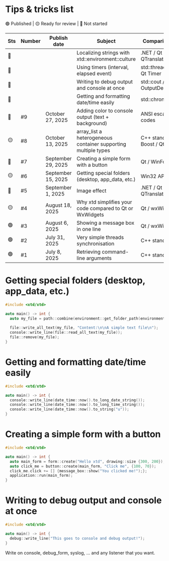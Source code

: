 # Tips & tricks list

🟢 Published | 🟡 Ready for review | 🔴 Not started

| Sts | Number | Publish date       | Subject                                                        | Comparison with               |
| --- | ------ | ------------------ |--------------------------------------------------------------- | ----------------------------- |
| 🔴  |        |                    | Localizing strings with xtd::environment::culture              | .NET / Qt QTranslator         |
| 🔴  |        |                    | Using timers (interval, elapsed event)                         | std::thread + sleep, Qt Timer |
| 🔴  |        |                    | Writing to debug output and console at once                    | std::cout / OutputDebugString |
| 🔴  |        |                    | Getting and formatting date/time easily                        | std::chrono, Qt               |
| 🔴  | #9     | October 27, 2025   | Adding color to console output (text + background)             | ANSI escape codes             |
| 🟡  | #8     | October 13, 2025   | array_list a heterogeneous container supporting multiple types | C++ standard / Boost / Qt     |
| 🔴  | #7     | September 29, 2025 | Creating a simple form with a button                           | Qt / WinForms                 |
| 🟡  | #6     | September 15, 2025 | Getting special folders (desktop, app_data, etc.)              | Win32 API / Qt                |
| 🔴  | #5     | September 1, 2025  | Image effect                                                   | .NET / Qt QTranslator         |
| 🟡  | #4     | August 18, 2025    | Why xtd simplifies your code compared to Qt or WxWidgets       | Qt / wxWidgets                |
| 🟢  | #3     | August 6, 2025     | Showing a message box in one line                              | Qt / wxWidgets                |
| 🟢  | #2     | July 31, 2025      | Very simple threads synchronisation                            | C++ standard                  |
| 🟢  | #1     | July 8, 2025       | Retrieving command-line arguments                              | C++ standard                  |

# Getting special folders (desktop, app_data, etc.)

```cpp
#include <xtd/xtd>

auto main() -> int {
  auto my_file = path::combine(environment::get_folder_path(environment::special_folder::desktop), "my_file.txt");
  
  file::write_all_text(my_file, "Content:\n\nA simple text file\n");
  console::write_line(file::read_all_text(my_file));
  file::remove(my_file);
}
```

# Getting and formatting date/time easily

```cpp
#include <xtd/xtd>

auto main() -> int {
  console::write_line(date_time::now().to_long_date_string());
  console::write_line(date_time::now().to_long_time_string());
  console::write_line(date_time::now().to_string("u"));
}
```

# Creating a simple form with a button

```cpp
#include <xtd/xtd>

auto main() -> int {
  auto main_form = form::create("Hello xtd", drawing::size {300, 200});
  auto click_me = button::create(main_form, "Click me", {100, 70});
  click_me.click += [] {message_box::show("You clicked me!");};
  application::run(main_form);
}
```

# Writing to debug output and console at once

```cpp
#include <xtd/xtd>

auto main() -> int {
  debug::write_line("This goes to console and debug output!");
}
```

Write on console, debug_form, syslog, ... and any listener that you want.
